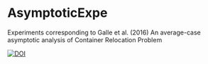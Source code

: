 # AsymptoticExpe
Experiments corresponding to Galle et al. (2016) An average-case asymptotic analysis of Container Relocation Problem

[![DOI](https://zenodo.org/badge/119903020.svg)](https://zenodo.org/badge/latestdoi/119903020)

